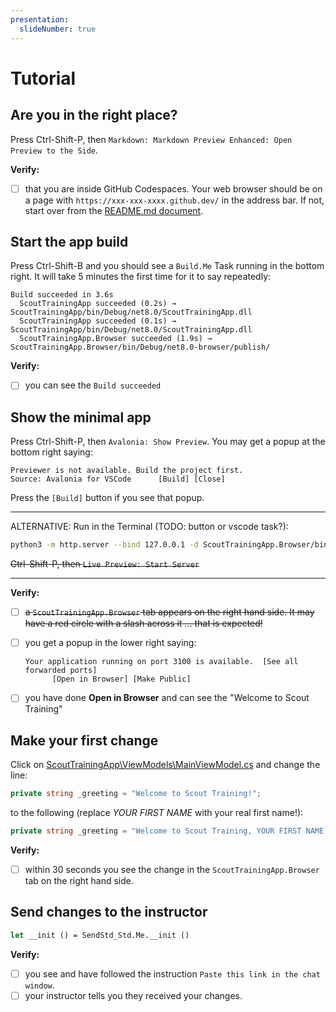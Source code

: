 ```yaml
---
presentation:
  slideNumber: true
---
```


# Tutorial

## Are you in the right place?

Press Ctrl-Shift-P, then `Markdown: Markdown Preview Enhanced: Open Preview to the Side`.

**Verify:**

- [ ] that you are inside GitHub Codespaces. Your web browser should be on a page with `https://xxx-xxx-xxxx.github.dev/` in the address bar. If not, start over from the [README.md document](../README.md).

## Start the app build

Press Ctrl-Shift-B and you should see a `Build.Me` Task running in the bottom right. It will take 5 minutes the first time for it to say repeatedly:

```text
Build succeeded in 3.6s
  ScoutTrainingApp succeeded (0.2s) → ScoutTrainingApp/bin/Debug/net8.0/ScoutTrainingApp.dll
  ScoutTrainingApp succeeded (0.1s) → ScoutTrainingApp/bin/Debug/net8.0/ScoutTrainingApp.dll
  ScoutTrainingApp.Browser succeeded (1.9s) → ScoutTrainingApp.Browser/bin/Debug/net8.0-browser/publish/
```

**Verify:**

- [ ] you can see the `Build succeeded`

## Show the minimal app

Press Ctrl-Shift-P, then `Avalonia: Show Preview`.
You may get a popup at the bottom right saying:

```text
Previewer is not available. Build the project first.
Source: Avalonia for VSCode      [Build] [Close]
```

Press the `[Build]` button if you see that popup.

---

ALTERNATIVE: Run in the Terminal (TODO: button or vscode task?):

```sh
python3 -m http.server --bind 127.0.0.1 -d ScoutTrainingApp.Browser/bin/Debug/net8.0-browser/publish/wwwroot 3100
```

~~Ctrl-Shift-P, then `Live Preview: Start Server`~~

---

**Verify:**

- [ ] ~~a `ScoutTrainingApp.Browser` tab appears on the right hand side. It may have a red circle with a slash across it ... that is expected!~~
- [ ] you get a popup in the lower right saying:

  ```text
  Your application running on port 3100 is available.  [See all forwarded ports]
        [Open in Browser] [Make Public]
  ```

- [ ] you have done **Open in Browser** and can see the "Welcome to Scout Training"

## Make your first change

Click on [ScoutTrainingApp\ViewModels\MainViewModel.cs](../ScoutTrainingApp/ViewModels/MainViewModel.cs) and change the line:

```csharp
private string _greeting = "Welcome to Scout Training!";
```

to the following (replace *YOUR FIRST NAME* with your real first name!):

```csharp
private string _greeting = "Welcome to Scout Training, YOUR FIRST NAME!";
```

**Verify:**

- [ ] within 30 seconds you see the change in the `ScoutTrainingApp.Browser` tab on the right hand side.

## Send changes to the instructor

```ocaml {cmd="dk" args=["--project-dir", "..", "-s", "$input_file", "Run"]}
let __init () = SendStd_Std.Me.__init ()
```

**Verify:**

- [ ] you see and have followed the instruction `Paste this link in the chat window`.
- [ ] your instructor tells you they received your changes.
